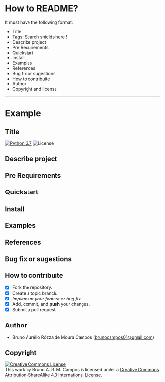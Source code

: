 # How to README?

It must have the following format:
- Title 
- Tags: Search shields [here !](https://shields.io/#/examples/build)
- Describe project 
- Pre Requirements
- Quickstart
- Install
- Examples
- References 
- Bug fix or sugestions
- How to contribuite </br> 
- Author
- Copyright and license

---
# Example

## Title
[![Python 3.7](https://img.shields.io/badge/python-3.7-yellow.svg)](https://www.python.org/downloads/release/python-371/)
![License](https://img.shields.io/badge/Code%20License-MIT-blue.svg)

## Describe project 
## Pre Requirements
## Quickstart
## Install
## Examples
## References 
## Bug fix or sugestions
## How to contribuite
- [x] Fork the repository.
- [x] Create a topic branch.
- [x] *Implement your feature or bug fix.*
- [x] Add, commit, and **push** your changes.
- [x] Submit a pull request.

## Author
- Bruno Aurélio Rôzza de Moura Campos (brunocampos01@gmail.com)
## Copyright
<a rel="license" href="http://creativecommons.org/licenses/by-sa/4.0/"><img alt="Creative Commons License" style="border-width:0" src="https://i.creativecommons.org/l/by-sa/4.0/88x31.png" /></a><br />This work by <span xmlns:cc="http://creativecommons.org/ns#" property="cc:attributionName">Bruno A. R. M. Campos</span> is licensed under a <a rel="license" href="http://creativecommons.org/licenses/by-sa/4.0/">Creative Commons Attribution-ShareAlike 4.0 International License</a>.

